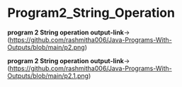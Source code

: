 # Program2_String_Operation

**program 2 String operation output-link**->(https://github.com/rashmitha006/Java-Programs-With-Outputs/blob/main/p2.png)

**program 2 String operation output-link**->(https://github.com/rashmitha006/Java-Programs-With-Outputs/blob/main/p2.1.png)

